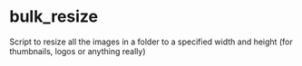 # bulk_resize
Script to resize all the images in a folder to a specified width and height (for thumbnails, logos or anything really)
